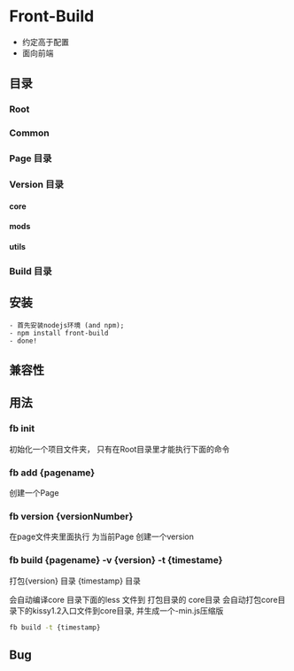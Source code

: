 # Front-Build
- 约定高于配置
- 面向前端


## 目录
### Root
### Common
### Page 目录
### Version 目录
#### core
#### mods
#### utils
### Build 目录


## 安装
    - 首先安装nodejs环境 (and npm);
    - npm install front-build
    - done!

## 兼容性

## 用法

### fb init
初始化一个项目文件夹， 只有在Root目录里才能执行下面的命令

### fb add {pagename}
创建一个Page

### fb version {versionNumber}
在page文件夹里面执行
为当前Page 创建一个version

### fb build {pagename} -v {version} -t {timestame}
打包{version} 目录 {timestamp} 目录

会自动编译core 目录下面的less 文件到 打包目录的 core目录
会自动打包core目录下的kissy1.2入口文件到core目录, 并生成一个-min.js压缩版

````sh
fb build -t {timestamp}
````
## Bug